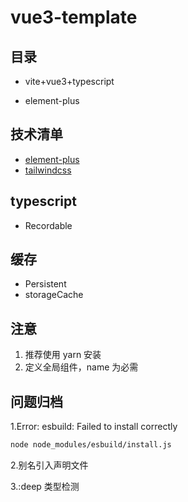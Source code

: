 <!--
 * @Author: kingford
 * @Date: 2021-07-16 08:50:08
 * @LastEditTime: 2021-07-30 10:02:07
-->

# vue3-template

## 目录

- vite+vue3+typescript

- element-plus

## 技术清单

- [element-plus](https://element-plus.gitee.io/#/zh-CN/component/button)
- [tailwindcss](https://tailwindcss.com/docs/theme)

## typescript

- Recordable

## 缓存

- Persistent
- storageCache

## 注意

1. 推荐使用 yarn 安装
2. 定义全局组件，name 为必需

## 问题归档

1.Error: esbuild: Failed to install correctly

```bash
node node_modules/esbuild/install.js
```

2.别名引入声明文件

3.:deep 类型检测

